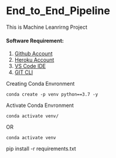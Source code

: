# End_to_End_Pipeline
This is Machine Leanrirng Project

#### Software Requirement:

1. [Github Account](https://github.com/)
2. [Heroku Account](https://dashboard.heroku.com/)
3. [VS Code IDE](https://code.visualstudio.com/Download)
4. [GIT CLI](https://git-scm.com/downloads)

Creating Conda Envronment
```
conda create -p venv python==3.7 -y

```

Activate Conda Envronment
```
conda activate venv/

```

OR 

```
conda activate venv

```

pip install -r requirements.txt
